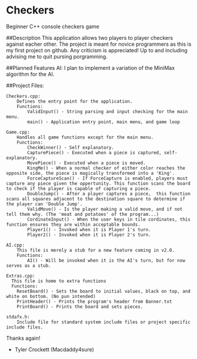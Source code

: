 # Checkers
Beginner C++ console checkers game

##Description
This application allows two players to player checkers against eacher other. The project is meant for novice programmers as this is my first project on github. Any criticism is appreciated! Up to and including advising me to quit pursing porgramming.
  
##Planned Features
AI: I plan to implement a variation of the MiniMax algorithm for the AI.
    
##Project Files:

    Checkers.cpp:
        Defines the entry point for the application.
        Functions:
            ValidInput() - String parsing and input checking for the main menu.
            main() - Application entry point, main menu, and game loop
            
    Game.cpp:
        Handles all game functions except for the main menu.
        Functions: 
            CheckWinner() - Self explanatory.
            CapturePiece() - Executed when a piece is captured, self-explanatory.
            MovePiece() - Executed when a piece is moved.
            KingMe() - When a normal checker of either color reaches the opposite side, the piece is magically transformed into a 'King'.
            ForceCaptureScan() - If ForceCapture is enabled, players must capture any piece given the oppertunity. This function scans the board to check if the player is capable of capturing a piece.
            DoubleJump() - After a player captures a piece,  this function scans all squares adjacent to the destination square to determine if the player can 'Double Jump'.
            ValidMove() - Is the player making a valid move, and if not tell them why. (The 'meat and potatoes' of the program...)
            CordinateInput() - When the user keys in tile cordinates, this function ensures they are within acceptable bounds.
            Player1() - Invoked when it is Player 1's turn.
            Player2() - Invoked when it is Player 2's turn.
            
    AI.cpp:
        This file is merely a stub for a new feature coming in v2.0.
        Functions:
            AI() - Will be invoked when it is the AI's turn, but for now serves as a stub.
            
    Extras.cpp:
      This file is home to extra functions
      Functions:
        ResetBoard() - Sets the board to initial values, black on top, and white on bottom. (No pun intended)
        PrintHeader() - Prints the program's header from Banner.txt
        PrintBoard() - Prints the board and sets pieces.
        
    stdafx.h:
        Include file for standard system include files or project specific include files.
        
Thanks again!
  - Tyler Crockett (Macdaddy4sure)
